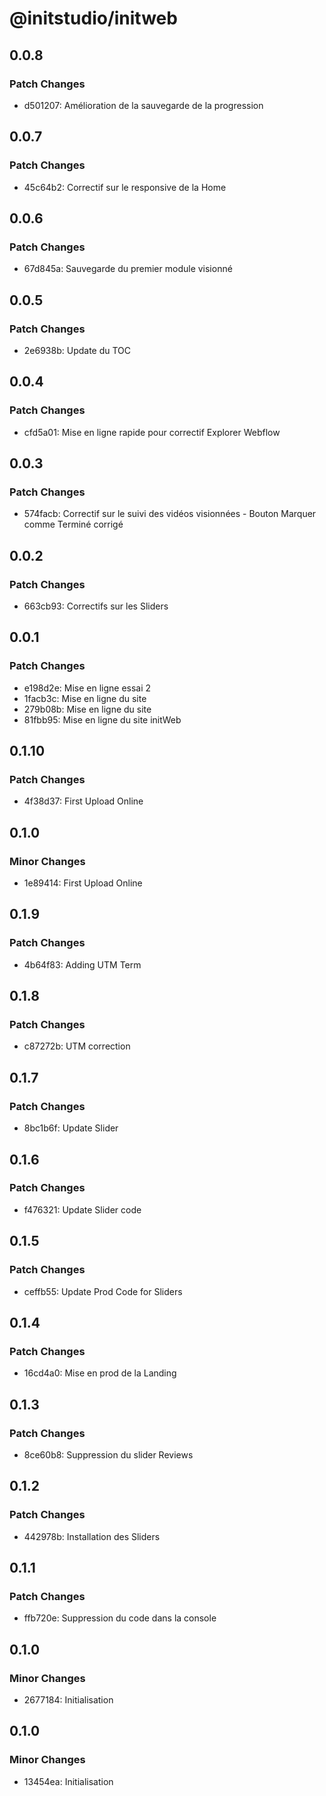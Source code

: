 # @initstudio/initweb

## 0.0.8

### Patch Changes

- d501207: Amélioration de la sauvegarde de la progression

## 0.0.7

### Patch Changes

- 45c64b2: Correctif sur le responsive de la Home

## 0.0.6

### Patch Changes

- 67d845a: Sauvegarde du premier module visionné

## 0.0.5

### Patch Changes

- 2e6938b: Update du TOC

## 0.0.4

### Patch Changes

- cfd5a01: Mise en ligne rapide pour correctif Explorer Webflow

## 0.0.3

### Patch Changes

- 574facb: Correctif sur le suivi des vidéos visionnées - Bouton Marquer comme Terminé corrigé

## 0.0.2

### Patch Changes

- 663cb93: Correctifs sur les Sliders

## 0.0.1

### Patch Changes

- e198d2e: Mise en ligne essai 2
- 1facb3c: Mise en ligne du site
- 279b08b: Mise en ligne du site
- 81fbb95: Mise en ligne du site initWeb

## 0.1.10

### Patch Changes

- 4f38d37: First Upload Online

## 0.1.0

### Minor Changes

- 1e89414: First Upload Online

## 0.1.9

### Patch Changes

- 4b64f83: Adding UTM Term

## 0.1.8

### Patch Changes

- c87272b: UTM correction

## 0.1.7

### Patch Changes

- 8bc1b6f: Update Slider

## 0.1.6

### Patch Changes

- f476321: Update Slider code

## 0.1.5

### Patch Changes

- ceffb55: Update Prod Code for Sliders

## 0.1.4

### Patch Changes

- 16cd4a0: Mise en prod de la Landing

## 0.1.3

### Patch Changes

- 8ce60b8: Suppression du slider Reviews

## 0.1.2

### Patch Changes

- 442978b: Installation des Sliders

## 0.1.1

### Patch Changes

- ffb720e: Suppression du code dans la console

## 0.1.0

### Minor Changes

- 2677184: Initialisation

## 0.1.0

### Minor Changes

- 13454ea: Initialisation
